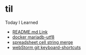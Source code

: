 # til
Today I Learned

- [README.md Link](170518/)
- [docker mariadb-utf8](170522)
- [spreadsheet cell string merge](170523)
- [webStorm git keyboard-shortcuts](170525)
